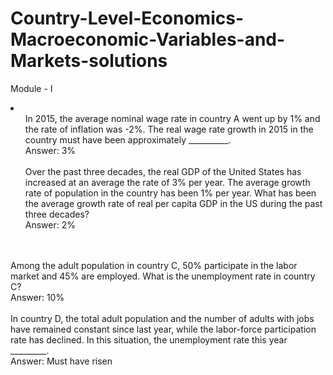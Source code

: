 # Country-Level-Economics-Macroeconomic-Variables-and-Markets-solutions

Module - I 

<li>

<ol>In 2015, the average nominal wage rate in country A went up by 1% and the rate of inflation was -2%. The real wage rate growth in 2015 in the country must have been approximately __________. <br>Answer: 3%<br><br>
 Over the past three decades, the real GDP of the United States has increased at an average the rate of 3% per year. The average growth rate of population in the country has been 1% per year. What has been the average growth rate of real per capita GDP in the US during the past three decades?<br>Answer: 2%</ol> <br><br>Among the adult population in country C, 50% participate in the labor market and 45% are employed. What is the unemployment rate in country C? <br>Answer: 10%<br><br>In country D, the total adult population and the number of adults with jobs have remained constant since last year, while the labor-force participation rate has declined. In this situation, the unemployment rate this year _________. <br> Answer: Must have risen <br><br>
  
</li>
